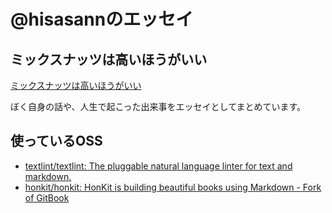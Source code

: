 # @hisasannのエッセイ

## ミックスナッツは高いほうがいい

[ミックスナッツは高いほうがいい](https://essay.hisasann.dev/)

ぼく自身の話や、人生で起こった出来事をエッセイとしてまとめています。

## 使っているOSS

- [textlint/textlint: The pluggable natural language linter for text and markdown.](https://github.com/textlint/textlint)
- [honkit/honkit: HonKit is building beautiful books using Markdown - Fork of GitBook](https://github.com/honkit/honkit)
